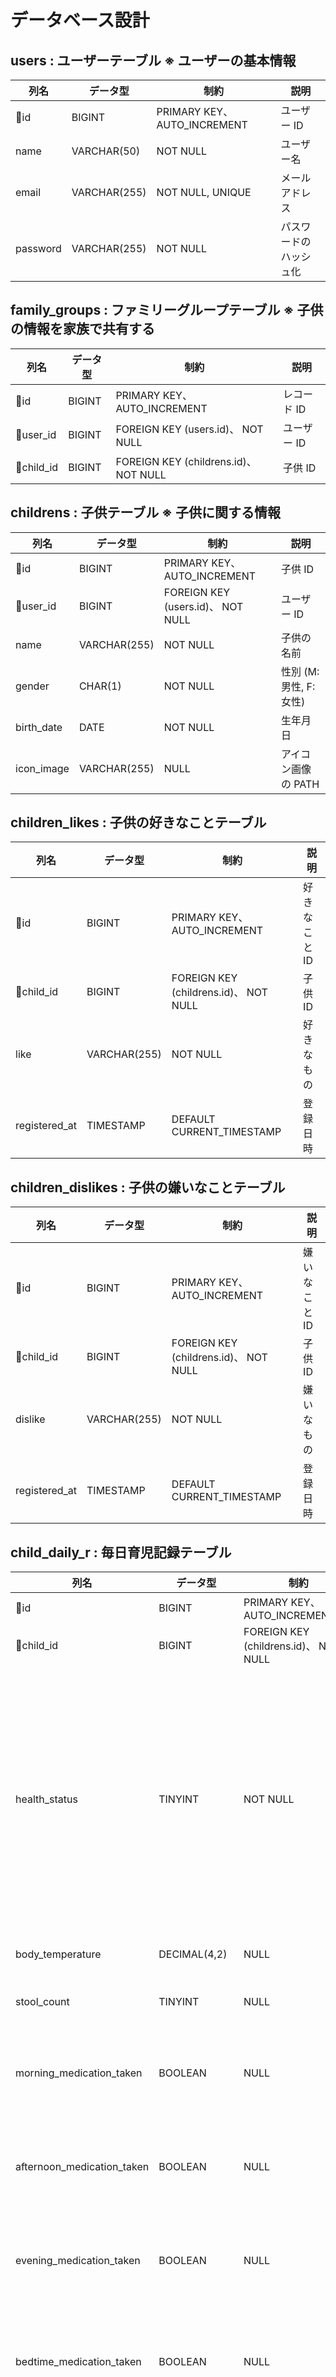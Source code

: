 # データベース設計

## users : ユーザーテーブル ※ ユーザーの基本情報

| 列名     | データ型     | 制約                        | 説明                   |
| -------- | ------------ | --------------------------- | ---------------------- |
| 🔑id     | BIGINT       | PRIMARY KEY、AUTO_INCREMENT | ユーザー ID            |
| name     | VARCHAR(50)  | NOT NULL                    | ユーザー名             |
| email    | VARCHAR(255) | NOT NULL, UNIQUE            | メールアドレス         |
| password | VARCHAR(255) | NOT NULL                    | パスワードのハッシュ化 |

## family_groups : ファミリーグループテーブル ※ 子供の情報を家族で共有する

| 列名       | データ型 | 制約                                  | 説明        |
| ---------- | -------- | ------------------------------------- | ----------- |
| 🔑id       | BIGINT   | PRIMARY KEY、AUTO_INCREMENT           | レコード ID |
| 🔗user_id  | BIGINT   | FOREIGN KEY (users.id)、 NOT NULL     | ユーザー ID |
| 🔗child_id | BIGINT   | FOREIGN KEY (childrens.id)、 NOT NULL | 子供 ID     |

## childrens : 子供テーブル ※ 子供に関する情報

| 列名       | データ型     | 制約                              | 説明                    |
| ---------- | ------------ | --------------------------------- | ----------------------- |
| 🔑id       | BIGINT       | PRIMARY KEY、AUTO_INCREMENT       | 子供 ID                 |
| 🔗user_id  | BIGINT       | FOREIGN KEY (users.id)、 NOT NULL | ユーザー ID             |
| name       | VARCHAR(255) | NOT NULL                          | 子供の名前              |
| gender     | CHAR(1)      | NOT NULL                          | 性別 (M: 男性, F: 女性) |
| birth_date | DATE         | NOT NULL                          | 生年月日                |
| icon_image | VARCHAR(255) | NULL                              | アイコン画像の PATH     |

## children_likes : 子供の好きなことテーブル

| 列名          | データ型     | 制約                                  | 説明          |
| ------------- | ------------ | ------------------------------------- | ------------- |
| 🔑id          | BIGINT       | PRIMARY KEY、AUTO_INCREMENT           | 好きなこと ID |
| 🔗child_id    | BIGINT       | FOREIGN KEY (childrens.id)、 NOT NULL | 子供 ID       |
| like          | VARCHAR(255) | NOT NULL                              | 好きなもの    |
| registered_at | TIMESTAMP    | DEFAULT CURRENT_TIMESTAMP             | 登録日時      |

## children_dislikes : 子供の嫌いなことテーブル

| 列名          | データ型     | 制約                                  | 説明          |
| ------------- | ------------ | ------------------------------------- | ------------- |
| 🔑id          | BIGINT       | PRIMARY KEY、AUTO_INCREMENT           | 嫌いなこと ID |
| 🔗child_id    | BIGINT       | FOREIGN KEY (childrens.id)、 NOT NULL | 子供 ID       |
| dislike       | VARCHAR(255) | NOT NULL                              | 嫌いなもの    |
| registered_at | TIMESTAMP    | DEFAULT CURRENT_TIMESTAMP             | 登録日時      |

## child_daily_r : 毎日育児記録テーブル

| 列名                       | データ型     | 制約                                  | 説明                                                                     |
| -------------------------- | ------------ | ------------------------------------- | ------------------------------------------------------------------------ |
| 🔑id                       | BIGINT       | PRIMARY KEY、AUTO_INCREMENT           | 記録 ID                                                                  |
| 🔗child_id                 | BIGINT       | FOREIGN KEY (childrens.id)、 NOT NULL | 子供 ID                                                                  |
| health_status              | TINYINT      | NOT NULL                              | 健康状態 (1 - 非常に良い、2 - 良い、3 - 普通、4 - 悪い 、5 - 非常に悪い) |
| body_temperature           | DECIMAL(4,2) | NULL                                  | 体温 (例: 37.5)                                                          |
| stool_count                | TINYINT      | NULL                                  | うんちの回数                                                             |
| morning_medication_taken   | BOOLEAN      | NULL                                  | 朝に薬を飲んだかどうか                                                   |
| afternoon_medication_taken | BOOLEAN      | NULL                                  | 昼に薬を飲んだかどうか                                                   |
| evening_medication_taken   | BOOLEAN      | NULL                                  | 晩に薬を飲んだかどうか                                                   |
| bedtime_medication_taken   | BOOLEAN      | NULL                                  | 寝る前に薬を飲んだかどうか                                               |
| new_ability                | TEXT         | NULL                                  | できるようになったこと                                                   |
| comment                    | TEXT         | NULL                                  | コメント                                                                 |
| image                      | VARCHAR(255) | NULL                                  | 画像                                                                     |
| record_date                | TIMESTAMP    | DEFAULT CURRENT_TIMESTAMP             | 記録日時                                                                 |

## child_symptoms : 子供の症状

| 列名        | データ型 | 制約                                 | 説明                                                                |
| ----------- | -------- | ------------------------------------ | ------------------------------------------------------------------- |
| 🔑id        | BIGINT   | PRIMARY KEY、AUTO_INCREMENT          | 症状 ID                                                             |
| 🔗record_id | BIGINT   | FOREIGN KEY (child_daily_records.id) | 記録 ID                                                             |
| symptom     | TINYINT  | NULL                                 | 症状 (0 - 無し、1 - 咳、2 - 鼻水、3 - 発熱、4 - 嘔吐、5 - 下痢など) |

## ai_daily_report_comments : AI 日報コメントテーブル

| 列名                    | データ型 | 制約                                            | 説明        |
| ----------------------- | -------- | ----------------------------------------------- | ----------- |
| 🔑id                    | BIGINT   | PRIMARY KEY、AUTO_INCREMENT                     | レポート ID |
| 🔗child_daily_record_id | BIGINT   | FOREIGN KEY (child_daily_records.id)、 NOT NULL | 記録 ID     |
| comment                 | TEXT     | NULL                                            | AI コメント |
